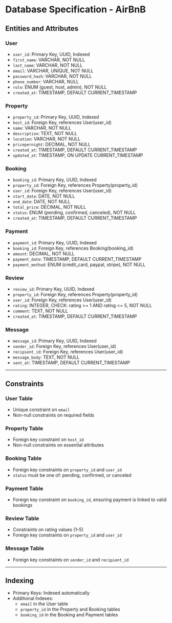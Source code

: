 # Database Specification - AirBnB

## Entities and Attributes

### User

- `user_id`: Primary Key, UUID, Indexed
- `first_name`: VARCHAR, NOT NULL
- `last_name`: VARCHAR, NOT NULL
- `email`: VARCHAR, UNIQUE, NOT NULL
- `password_hash`: VARCHAR, NOT NULL
- `phone_number`: VARCHAR, NULL
- `role`: ENUM (guest, host, admin), NOT NULL
- `created_at`: TIMESTAMP, DEFAULT CURRENT_TIMESTAMP

### Property

- `property_id`: Primary Key, UUID, Indexed
- `host_id`: Foreign Key, references User(user_id)
- `name`: VARCHAR, NOT NULL
- `description`: TEXT, NOT NULL
- `location`: VARCHAR, NOT NULL
- `pricepernight`: DECIMAL, NOT NULL
- `created_at`: TIMESTAMP, DEFAULT CURRENT_TIMESTAMP
- `updated_at`: TIMESTAMP, ON UPDATE CURRENT_TIMESTAMP

### Booking

- `booking_id`: Primary Key, UUID, Indexed
- `property_id`: Foreign Key, references Property(property_id)
- `user_id`: Foreign Key, references User(user_id)
- `start_date`: DATE, NOT NULL
- `end_date`: DATE, NOT NULL
- `total_price`: DECIMAL, NOT NULL
- `status`: ENUM (pending, confirmed, canceled), NOT NULL
- `created_at`: TIMESTAMP, DEFAULT CURRENT_TIMESTAMP

### Payment

- `payment_id`: Primary Key, UUID, Indexed
- `booking_id`: Foreign Key, references Booking(booking_id)
- `amount`: DECIMAL, NOT NULL
- `payment_date`: TIMESTAMP, DEFAULT CURRENT_TIMESTAMP
- `payment_method`: ENUM (credit_card, paypal, stripe), NOT NULL

### Review

- `review_id`: Primary Key, UUID, Indexed
- `property_id`: Foreign Key, references Property(property_id)
- `user_id`: Foreign Key, references User(user_id)
- `rating`: INTEGER, CHECK: rating >= 1 AND rating <= 5, NOT NULL
- `comment`: TEXT, NOT NULL
- `created_at`: TIMESTAMP, DEFAULT CURRENT_TIMESTAMP

### Message

- `message_id`: Primary Key, UUID, Indexed
- `sender_id`: Foreign Key, references User(user_id)
- `recipient_id`: Foreign Key, references User(user_id)
- `message_body`: TEXT, NOT NULL
- `sent_at`: TIMESTAMP, DEFAULT CURRENT_TIMESTAMP

---

## Constraints

### User Table

- Unique constraint on `email`
- Non-null constraints on required fields

### Property Table

- Foreign key constraint on `host_id`
- Non-null constraints on essential attributes

### Booking Table

- Foreign key constraints on `property_id` and `user_id`
- `status` must be one of: pending, confirmed, or canceled

### Payment Table

- Foreign key constraint on `booking_id`, ensuring payment is linked to valid bookings

### Review Table

- Constraints on rating values (1–5)
- Foreign key constraints on `property_id` and `user_id`

### Message Table

- Foreign key constraints on `sender_id` and `recipient_id`

---

## Indexing

- Primary Keys: Indexed automatically
- Additional Indexes:
  - `email` in the User table
  - `property_id` in the Property and Booking tables
  - `booking_id` in the Booking and Payment tables
